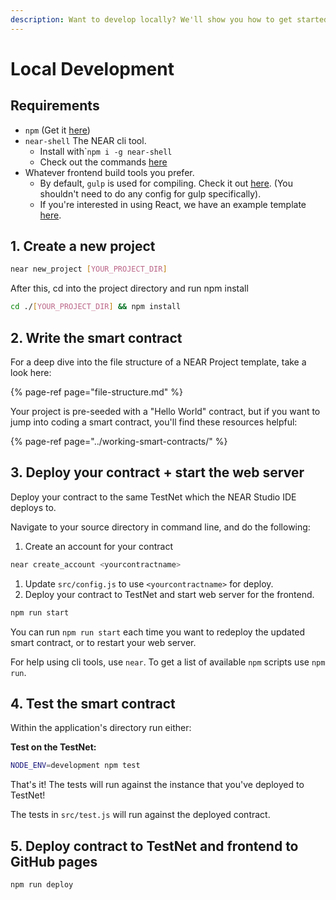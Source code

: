 ```yaml
---
description: Want to develop locally? We'll show you how to get started with near-shell
---
```


# Local Development

## Requirements

* `npm` \(Get it [here](https://www.npmjs.com/get-npm)\)
* `near-shell`  The NEAR cli tool.
  * Install with\``npm i -g near-shell`
  * Check out the commands [here](https://github.com/nearprotocol/near-shell)
* Whatever frontend build tools you prefer. 
  * By default, `gulp` is used for compiling.  Check it out [here](https://gulpjs.com/). \(You shouldn't need to do any config for gulp specifically\).
  * If you're interested in using React, we have an example template [here](https://github.com/nearprotocol/react-template).

## 1. Create a new project

```bash
near new_project [YOUR_PROJECT_DIR]
```

After this, cd into the project directory and run npm install

```bash
cd ./[YOUR_PROJECT_DIR] && npm install
```

## 2. Write the smart contract

For a deep dive into the file structure of a NEAR Project template, take a look here:

{% page-ref page="file-structure.md" %}

Your project is pre-seeded with a "Hello World" contract, but if you want to jump into coding a smart contract, you'll find these resources helpful:

{% page-ref page="../working-smart-contracts/" %}

## 3. Deploy your contract + start the web server

Deploy your contract to the same TestNet which the NEAR Studio IDE deploys to.

Navigate to your source directory in command line, and do the following:

1. Create an account for your contract

```bash
near create_account <yourcontractname>
```

1. Update `src/config.js` to use `<yourcontractname>` for deploy.
2. Deploy your contract to TestNet and start web server for the frontend.

```bash
npm run start
```

You can run `npm run start` each time you want to redeploy the updated smart contract, or to restart your web server.

For help using cli tools, use `near`. To get a list of available `npm` scripts use `npm run`.

## 4. Test the smart contract

Within the application's directory run either:

**Test on the TestNet:**

```bash
NODE_ENV=development npm test
```

That's it! The tests will run against the instance that you've deployed to TestNet!

The tests in `src/test.js` will run against the deployed contract.

## 5. Deploy contract to TestNet and frontend to GitHub pages

```bash
npm run deploy
```

